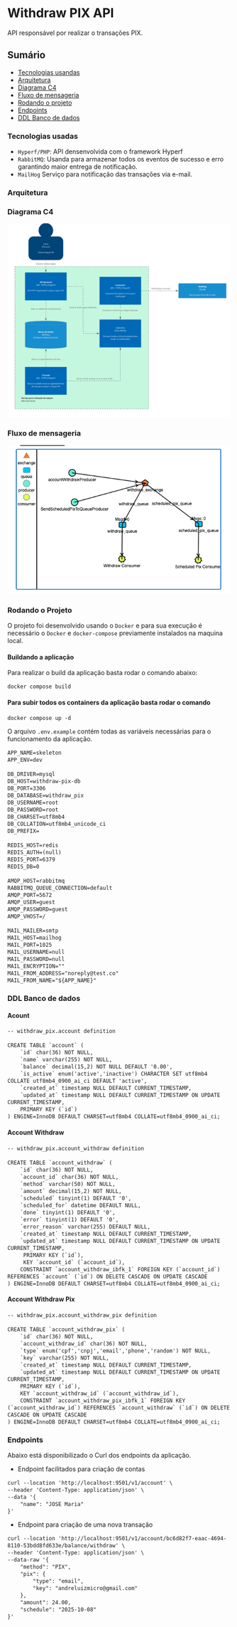 # Withdraw PIX API

API responsável por realizar o transações PIX.


## Sumário

- [Tecnologias usandas](#tecnologias-usadas)
- [Arquitetura](#arquitetura)
- [Diagrama C4](#diagrama-c4)
- [Fluxo de mensageria](#fluxo-de-mensageria)
- [Rodando o projeto](#rodando-o-projeto)
- [Endpoints](#endpoints)
- [DDL Banco de dados](#ddl-banco-de-dados)


### Tecnologias usadas

- `Hyperf/PHP`: API densenvolvida com o framework Hyperf
- `RabbitMQ`: Usanda para armazenar todos os eventos de sucesso e erro garantindo maior entrega de notificação.
- `MailHog` Serviço para notificação das transações via e-mail.

### Arquitetura

### Diagrama C4

<img src="./docs/diagrama-c4.png">

### Fluxo de mensageria

<img src="./docs/rabbitmq_flow.png">

### Rodando o Projeto

O projeto foi desenvolvido usando o `Docker` e para sua execução é necessário o `Docker` e `docker-compose` previamente
instalados na maquina local.

#### Buildando a aplicação

Para realizar o build da aplicação basta rodar o comando abaixo:

```
docker compose build
```

#### Para subir todos os containers da aplicação basta rodar o comando

```
docker compose up -d
```

O arquivo `.env.example` contém todas as variáveis necessárias para o funcionamento da aplicação.

```
APP_NAME=skeleton
APP_ENV=dev

DB_DRIVER=mysql
DB_HOST=withdraw-pix-db
DB_PORT=3306
DB_DATABASE=withdraw_pix
DB_USERNAME=root
DB_PASSWORD=root
DB_CHARSET=utf8mb4
DB_COLLATION=utf8mb4_unicode_ci
DB_PREFIX=

REDIS_HOST=redis
REDIS_AUTH=(null)
REDIS_PORT=6379
REDIS_DB=0

AMQP_HOST=rabbitmq
RABBITMQ_QUEUE_CONNECTION=default
AMQP_PORT=5672
AMQP_USER=guest
AMQP_PASSWORD=guest
AMQP_VHOST=/

MAIL_MAILER=smtp
MAIL_HOST=mailhog
MAIL_PORT=1025
MAIL_USERNAME=null
MAIL_PASSWORD=null
MAIL_ENCRYPTION=""
MAIL_FROM_ADDRESS="noreply@test.co"
MAIL_FROM_NAME="${APP_NAME}"
```

### DDL Banco de dados


#### Acount
```
-- withdraw_pix.account definition

CREATE TABLE `account` (
    `id` char(36) NOT NULL,
    `name` varchar(255) NOT NULL,
    `balance` decimal(15,2) NOT NULL DEFAULT '0.00',
    `is_active` enum('active','inactive') CHARACTER SET utf8mb4 COLLATE utf8mb4_0900_ai_ci DEFAULT 'active',
    `created_at` timestamp NULL DEFAULT CURRENT_TIMESTAMP,
    `updated_at` timestamp NULL DEFAULT CURRENT_TIMESTAMP ON UPDATE CURRENT_TIMESTAMP,
    PRIMARY KEY (`id`)
) ENGINE=InnoDB DEFAULT CHARSET=utf8mb4 COLLATE=utf8mb4_0900_ai_ci;

```

#### Account Withdraw
```
-- withdraw_pix.account_withdraw definition

CREATE TABLE `account_withdraw` (
    `id` char(36) NOT NULL,
    `account_id` char(36) NOT NULL,
    `method` varchar(50) NOT NULL,
    `amount` decimal(15,2) NOT NULL,
    `scheduled` tinyint(1) DEFAULT '0',
    `scheduled_for` datetime DEFAULT NULL,
    `done` tinyint(1) DEFAULT '0',
    `error` tinyint(1) DEFAULT '0',
    `error_reason` varchar(255) DEFAULT NULL,
    `created_at` timestamp NULL DEFAULT CURRENT_TIMESTAMP,
    `updated_at` timestamp NULL DEFAULT CURRENT_TIMESTAMP ON UPDATE CURRENT_TIMESTAMP,
     PRIMARY KEY (`id`),
     KEY `account_id` (`account_id`),
    CONSTRAINT `account_withdraw_ibfk_1` FOREIGN KEY (`account_id`) REFERENCES `account` (`id`) ON DELETE CASCADE ON UPDATE CASCADE
) ENGINE=InnoDB DEFAULT CHARSET=utf8mb4 COLLATE=utf8mb4_0900_ai_ci;
```

#### Account Withdraw Pix

```
-- withdraw_pix.account_withdraw_pix definition

CREATE TABLE `account_withdraw_pix` (
    `id` char(36) NOT NULL,
    `account_withdraw_id` char(36) NOT NULL,
    `type` enum('cpf','cnpj','email','phone','random') NOT NULL,
    `key` varchar(255) NOT NULL,
    `created_at` timestamp NULL DEFAULT CURRENT_TIMESTAMP,
    `updated_at` timestamp NULL DEFAULT CURRENT_TIMESTAMP ON UPDATE CURRENT_TIMESTAMP,
    PRIMARY KEY (`id`),
    KEY `account_withdraw_id` (`account_withdraw_id`),
    CONSTRAINT `account_withdraw_pix_ibfk_1` FOREIGN KEY (`account_withdraw_id`) REFERENCES `account_withdraw` (`id`) ON DELETE CASCADE ON UPDATE CASCADE
) ENGINE=InnoDB DEFAULT CHARSET=utf8mb4 COLLATE=utf8mb4_0900_ai_ci;
```

#### 

### Endpoints

Abaixo está disponibilizado o Curl dos endpoints da aplicação.

- Endpoint facilitados para criação de contas 
```
curl --location 'http://localhost:9501/v1/account' \
--header 'Content-Type: application/json' \
--data '{
    "name": "JOSE Maria"
}'
```

- Endpoint para criação de uma nova transação

```
curl --location 'http://localhost:9501/v1/account/bc6d82f7-eaac-4694-8110-53bdd8fd633e/balance/withdraw' \
--header 'Content-Type: application/json' \
--data-raw '{
    "method": "PIX",
    "pix": {
        "type": "email",
        "key": "andreluizmicro@gmail.com"
    },
    "amount": 24.00,
    "schedule": "2025-10-08"
}'
``` 